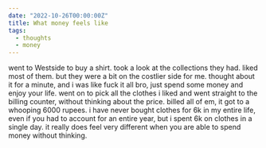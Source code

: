 ```yaml
---
date: "2022-10-26T00:00:00Z"
title: What money feels like
tags:
  - thoughts
  - money
---
```


went to Westside to buy a shirt. took a look at the collections they had. liked most of them. but
they were a bit on the costlier side for me. thought about it for a minute, and i was like fuck it
all bro, just spend some money and enjoy your life. went on to pick all the clothes i liked and went
straight to the billing counter, without thinking about the price. billed all of em, it got to a
whooping 6000 rupees. i have never bought clothes for 6k in my entire life, even if you had to
account for an entire year, but i spent 6k on clothes in a single day. it really does feel very
different when you are able to spend money without thinking.
